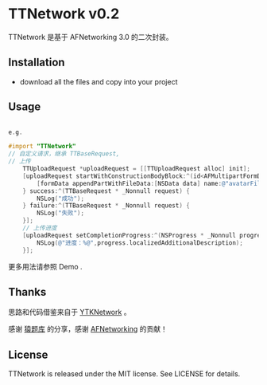 # TTNetwork v0.2
TTNetwork 是基于 AFNetworking 3.0 的二次封装。


## Installation

- download all the files and copy into your project

## Usage

```objective-c 

e.g.

#import "TTNetwork"
// 自定义请求，继承 TTBaseRequest,
// 上传
    TTUploadRequest *uploadRequest = [[TTUploadRequest alloc] init];
    [uploadRequest startWithConstructionBodyBlock:^(id<AFMultipartFormData>  _Nonnull formData) {
    	[formData appendPartWithFileData:[NSData data] name:@"avatarFile" fileName:@"avatar.jpg" mimeType:@"image/png"]; 
    } success:^(TTBaseRequest * _Nonnull request) { 
    	NSLog("成功");  
    } failure:^(TTBaseRequest * _Nonnull request) { 
    	NSLog("失败");   
    }];
    // 上传进度 
    [uploadRequest setCompletionProgress:^(NSProgress * _Nonnull progress) {
        NSLog(@"进度：%@",progress.localizedAdditionalDescription);
    }];
```

更多用法请参照 Demo .



## Thanks 


思路和代码借鉴来自于 [YTKNetwork](https://github.com/yuantiku/YTKNetwork) 。

感谢 [猿题库](https://github.com/yuantiku) 的分享，感谢 [AFNetworking](https://github.com/AFNetworking/AFNetworking) 的贡献！

## License

TTNetwork is released under the MIT license. See LICENSE for details.
